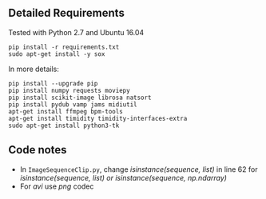 
## Detailed Requirements
Tested with Python 2.7 and Ubuntu 16.04
```
pip install -r requirements.txt
sudo apt-get install -y sox
```

In more details:
```
pip install --upgrade pip
pip install numpy requests moviepy
pip install scikit-image librosa natsort
pip install pydub vamp jams midiutil
apt-get install ffmpeg bpm-tools
apt-get install timidity timidity-interfaces-extra
sudo apt-get install python3-tk
```

## Code notes
* In `ImageSequenceClip.py`, change *isinstance(sequence, list)* in line 62 for *isinstance(sequence, list) or isinstance(sequence, np.ndarray)*
* For *avi* use *png* codec

